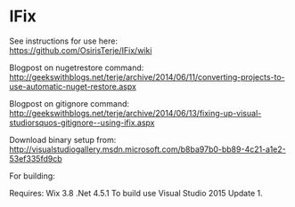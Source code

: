 IFix
====

See instructions for use here:  
https://github.com/OsirisTerje/IFix/wiki

Blogpost on nugetrestore command: http://geekswithblogs.net/terje/archive/2014/06/11/converting-projects-to-use-automatic-nuget-restore.aspx 

Blogpost on gitignore command:
http://geekswithblogs.net/terje/archive/2014/06/13/fixing-up-visual-studiorsquos-gitignore--using-ifix.aspx



Download binary setup from: http://visualstudiogallery.msdn.microsoft.com/b8ba97b0-bb89-4c21-a1e2-53ef335fd9cb

For building:

Requires: 
Wix 3.8
.Net 4.5.1
To build use Visual Studio 2015 Update 1. 
